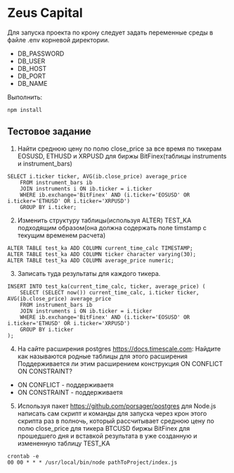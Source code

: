 # Zeus Capital

Для запуска проекта по крону следует задать переменные среды в файле .env корневой директории.
- DB_PASSWORD
- DB_USER
- DB_HOST
- DB_PORT
- DB_NAME

Выполнить:

```
npm install 
```

## Тестовое задание

1) Найти среднюю цену по полю close_price за все время по тикерам EOSUSD, ETHUSD и XRPUSD
для биржы BitFinex(таблицы instruments и instrument_bars)

```
SELECT i.ticker ticker, AVG(ib.close_price) average_price
    FROM instrument_bars ib
    JOIN instruments i ON ib.ticker = i.ticker
    WHERE ib.exchange='BitFinex' AND (i.ticker='EOSUSD' OR i.ticker='ETHUSD' OR i.ticker='XRPUSD')
    GROUP BY i.ticker;
```


2) Изменить структуру таблицы(используя ALTER) TEST_KA подходящим образом(она должна содержать поле timstamp c текущим временем расчета) 

```
ALTER TABLE test_ka ADD COLUMN current_time_calc TIMESTAMP;
ALTER TABLE test_ka ADD COLUMN ticker character varying(30);
ALTER TABLE test_ka ADD COLUMN average_price numeric;
```

3) Записать туда результаты для каждого тикера.

```
INSERT INTO test_ka(current_time_calc, ticker, average_price) (
    SELECT (SELECT now()) current_time_calc, i.ticker ticker, AVG(ib.close_price) average_price
    FROM instrument_bars ib
    JOIN instruments i ON ib.ticker = i.ticker
    WHERE ib.exchange='BitFinex' AND (i.ticker='EOSUSD' OR i.ticker='ETHUSD' OR i.ticker='XRPUSD')
    GROUP BY i.ticker
);
```

4) На сайте расширения postgres https://docs.timescale.com:
Найдите как называются родные таблицы для этого расширения
Поддерживается ли этим расширением конструкция ON CONFLICT ON CONSTRAINT?

- ON CONFLICT - поддерживаетя
- ON CONSTRAINT - поддерживаетя


5) Используя пакет https://github.com/porsager/postgres для Node.js написать сам скрипт и команды для запуска через крон этого скрипта раз в полночь, который рассчитывает среднюю цену по полю close_price для тикера BTCUSD биржы BitFinex для прошедшего дня и вставкой результата в уже созданную и измененную таблицу TEST_KA



```
crontab -e
00 00 * * * /usr/local/bin/node pathToProject/index.js
```